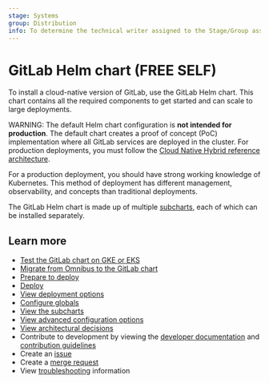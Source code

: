 ```yaml
---
stage: Systems
group: Distribution
info: To determine the technical writer assigned to the Stage/Group associated with this page, see https://about.gitlab.com/handbook/product/ux/technical-writing/#assignments
---
```


# GitLab Helm chart **(FREE SELF)**

To install a cloud-native version of GitLab, use the GitLab Helm chart.
This chart contains all the required components to get started and can scale to large deployments.

WARNING:
The default Helm chart configuration is **not intended for production**.
The default chart creates a proof of concept (PoC) implementation where all GitLab
services are deployed in the cluster. For production deployments, you must follow the
[Cloud Native Hybrid reference architecture](installation/index.md#use-the-reference-architectures).

For a production deployment, you should have strong working knowledge of Kubernetes.
This method of deployment has different management, observability, and concepts than traditional deployments.

The GitLab Helm chart is made up of multiple [subcharts](charts/gitlab/index.md),
each of which can be installed separately.

## Learn more

- [Test the GitLab chart on GKE or EKS](quickstart/index.md)
- [Migrate from Omnibus to the GitLab chart](installation/migration/index.md)
- [Prepare to deploy](installation/index.md)
- [Deploy](installation/deployment.md)
- [View deployment options](installation/command-line-options.md)
- [Configure globals](charts/globals.md)
- [View the subcharts](charts/gitlab/index.md)
- [View advanced configuration options](advanced/index.md)
- [View architectural decisions](architecture/index.md)
- Contribute to development by viewing the [developer documentation](development/index.md) and
  [contribution guidelines](https://gitlab.com/gitlab-org/charts/gitlab/tree/master/CONTRIBUTING.md)
- Create an [issue](https://gitlab.com/gitlab-org/charts/gitlab/-/issues)
- Create a [merge request](https://gitlab.com/gitlab-org/charts/gitlab/-/merge_requests)
- View [troubleshooting](troubleshooting/index.md) information

